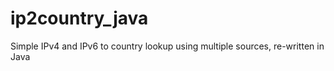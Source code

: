 # ip2country_java
Simple IPv4 and IPv6 to country lookup using multiple sources, re-written in Java
